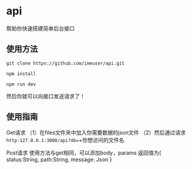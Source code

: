 # api
帮助你快速搭建简单后台接口

## 使用方法
`git clone https://github.com/imeuser/api.git`

`npm install`

`npm run dev`

然后你就可以向接口发送请求了！

## 使用指南

Get请求
（1）在files文件夹中加入你需要数据的json文件
（2）然后通过请求`http:127.0.0.1:3000/api?db=`+你想访问的文件名

Post请求
使用方法与get相同，可以添加body，params
返回值为{
status:String,
path:String,
message: Json
}
